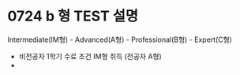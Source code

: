 # 0724 b 형 TEST 설명
Intermediate(IM형) - Advanced(A형) - Professional(B형) - Expert(C형)
- 비전공자 1학기 수료 조건 IM형 취득 (전공자 A형)
- 
